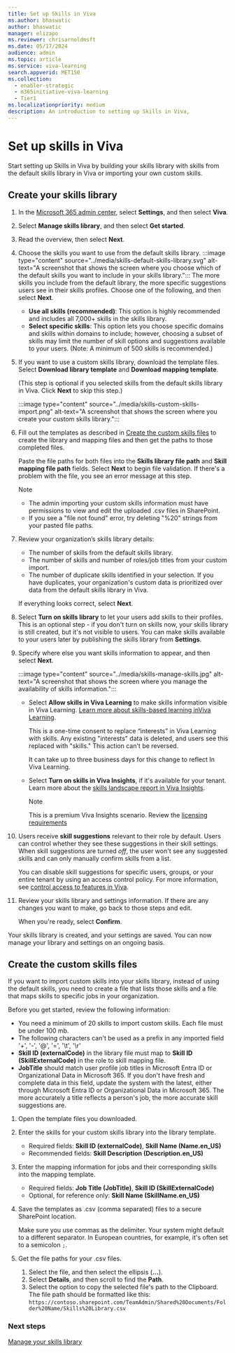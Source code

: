 ```yaml
---
title: Set up Skills in Viva 
ms.author: bhaswatic
author: bhaswatic
manager: elizapo
ms.reviewer: chrisarnoldmsft
ms.date: 05/17/2024
audience: admin
ms.topic: article
ms.service: viva-learning
search.appverid: MET150
ms.collection:
  - enabler-strategic
  - m365initiative-viva-learning
  - Tier1
ms.localizationpriority: medium
description: An introduction to setting up Skills in Viva, 
---
```


# Set up skills in Viva 

Start setting up Skills in Viva by building your skills library with skills from the default skills library in Viva or importing your own custom skills. 

## Create your skills library

1. In the [Microsoft 365 admin center](https://admin.microsoft.com/adminportal/home#/featureexplorer), select **Settings**, and then select **Viva**.  
2. Select **Manage skills library**, and then select **Get started**.  
3. Read the overview, then select **Next**.
4. Choose the skills you want to use from the default skills library. 
   :::image type="content" source="../media/skills-default-skills-library.svg" alt-text="A screenshot that shows the screen where you choose which of the default skills you want to include in your skills library.":::
   The more skills you include from the default library, the more specific suggestions users see in their skills profiles. Choose one of the following, and then select **Next**.

   - **Use all skills (recommended)**: This option is highly recommended and includes all 7,000+ skills in the skills library.  
   - **Select specific skills**: This option lets you choose specific domains and skills within domains to include; however, choosing a subset of skills may limit the number of skill options and suggestions available to your users. (Note: A minimum of 500 skills is recommended.)  

5. If you want to use a custom skills library, download the template files. Select **Download library template** and **Download mapping template**.  

   (This step is optional if you selected skills from the default skills library in Viva. Click **Next** to skip this step.)

   :::image type="content" source="../media/skills-custom-skills-import.png" alt-text="A screenshot that shows the screen where you create your custom skills library.":::

   
6. Fill out the templates as described in [Create the custom skills files](#create-the-custom-skills-files) to create the library and mapping files and then get the paths to those completed files.

   Paste the file paths for both files into the **Skills library file path** and **Skill mapping file path** fields. Select **Next** to begin file validation. If there's a problem with the file, you see an error message at this step.  

   > [!NOTE]
   > - The admin importing your custom skills information must have permissions to view and edit the uploaded .csv files in SharePoint.
   > - If you see a "file not found" error, try deleting "%20" strings from your pasted file paths. 

6. Review your organization’s skills library details:  

     - The number of skills from the default skills library.
     - The number of skills and number of roles/job titles from your custom import.
     - The number of duplicate skills identified in your selection. If you have duplicates, your organization's custom data is prioritized over data from the default skills library in Viva.

   If everything looks correct, select **Next**.
7. Select **Turn on skills library** to let your users add skills to their profiles. This is an optional step - if you don't turn on skills now, your skills library is still created, but it's not visible to users. You can make skills available to your users later by publishing the skills library from **Settings**.
8. Specify where else you want skills information to appear, and then select **Next**.

   :::image type="content" source="../media/skills-manage-skills.jpg" alt-text="A screenshot that shows the screen where you manage the availability of skills information.":::

   - Select **Allow skills in Viva Learning** to make skills information visible in Viva Learning. [Learn more about skills-based learning inViva Learning](/viva/learning/skills-in-learning).

      This is a one-time consent to replace “interests” in Viva Learning with skills. Any existing "interests" data is deleted, and users see this replaced with "skills." This action can't be reversed. 

      It can take up to three business days for this change to reflect In Viva Learning.  
   - Select **Turn on skills in Viva Insights**, if it's available for your tenant. Learn more about the [skills landscape report in Viva Insights](/viva/insights/advanced/introduction-to-advanced-insights).

      > [!NOTE]
      > This is a premium Viva Insights scenario. Review the [licensing requirements](https://www.microsoft.com/en-us/microsoft-viva/pricing) 

9. Users receive **skill suggestions** relevant to their role by default. Users can control whether they see these suggestions in their skill settings. When skill suggestions are turned *off*, the user won't see any suggested skills and can only manually confirm skills from a list. 

   You can disable skill suggestions for specific users, groups, or your entire tenant by using an access control policy. For more information, see [control access to features in Viva](../feature-access-management.md).
    

10. Review your skills library and settings information. If there are any changes you want to make, go back to those steps and edit.  

    When you're ready, select **Confirm**.  

Your skills library is created, and your settings are saved. You can now manage your library and settings on an ongoing basis.

## Create the custom skills files

If you want to import custom skills into your skills library, instead of using the default skills, you need to create a file that lists those skills and a file that maps skills to specific jobs in your organization.

Before you get started, review the following information: 
- You need a minimum of 20 skills to import custom skills. Each file must be under 100 mb. 
 - The following characters can't be used as a prefix in any imported field '+', '-', '@', '=', '\t', '\r' 
- **Skill ID (externalCode)** in the library file must map to **Skill ID (SkillExternalCode)** in the role to skill mapping file.  
- **JobTitle** should match user profile job titles in Microsoft Entra ID or Organizational Data in Microsoft 365. If you don't have fresh and complete data in this field, update the system with the latest, either through Microsoft Entra ID or Organizational Data in Microsoft 365. The more accurately a title reflects a person's job, the more accurate skill suggestions are. 


1. Open the template files you downloaded.
1. Enter the skills for your custom skills library into the library template.   
   - Required fields: **Skill ID (externalCode)**, **Skill Name (Name.en_US)** 
   - Recommended fields: **Skill Description (Description.en_US)**  
3. Enter the mapping information for jobs and their corresponding skills into the mapping template.      
   - Required fields: **Job Title (JobTitle)**, **Skill ID (SkillExternalCode)** 
   - Optional, for reference only: **Skill Name (SkillName.en_US)** 
  
1. Save the templates as .csv (comma separated) files to a secure SharePoint location.
   
   Make sure you use commas as the delimiter. Your system might default to a different separator. In European countries, for example, it's often set to a semicolon `;`.

4. Get the file paths for your .csv files. 
   1. Select the file, and then select the ellipsis (**...**).
   2. Select **Details**, and then scroll to find the **Path**.  
   3. Select the option to copy the selected file's path to the Clipboard. The file path should be formatted like this: `https://contoso.sharepoint.com/TeamAdmin/Shared%20Documents/Folder%20Name/Skills%20Library.csv`

### Next steps

[Manage your skills library](manage-skills-library.md)
